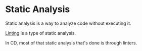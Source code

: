 # Static Analysis

Static analysis is a way to analyze code without executing it.

[Linting](Linting.md) is a type of static analysis.

In CD, most of that static analysis that's done is through linters.


